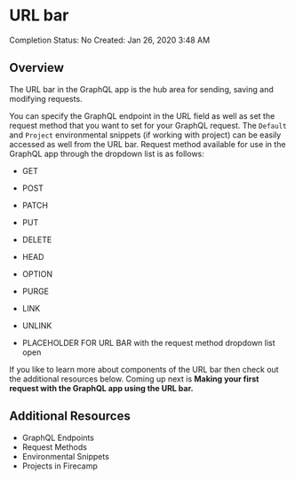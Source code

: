 # URL bar

Completion Status: No
Created: Jan 26, 2020 3:48 AM

## Overview

The URL bar in the GraphQL app is the hub area for sending, saving and modifying requests. 

You can specify the GraphQL endpoint in the URL field as well as set the request method that you want to set for your GraphQL request. The `Default` and `Project` environmental snippets (if working with project) can be easily accessed as well from the URL bar. Request method available for use in the GraphQL app through the dropdown list is as follows:

- GET
- POST
- PATCH
- PUT
- DELETE
- HEAD
- OPTION
- PURGE
- LINK
- UNLINK

- PLACEHOLDER FOR URL BAR with the request method dropdown list open

If you like to learn more about components of the URL bar then check out the additional resources below. Coming up next is **Making your first request with the GraphQL app using the URL bar.** 

## Additional Resources

- GraphQL Endpoints
- Request Methods
- Environmental Snippets
- Projects in Firecamp